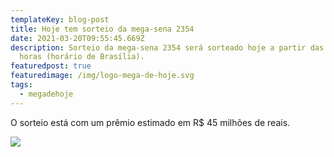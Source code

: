 ```yaml
---
templateKey: blog-post
title: Hoje tem sorteio da mega-sena 2354
date: 2021-03-20T09:55:45.669Z
description: Sorteio da mega-sena 2354 será sorteado hoje a partir das 20:00
  horas (horário de Brasília).
featuredpost: true
featuredimage: /img/logo-mega-de-hoje.svg
tags:
  - megadehoje
---
```

O sorteio está com um prêmio estimado em R$ 45 milhões de reais.

![](/img/logo-mega-de-hoje.svg)